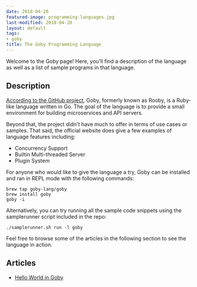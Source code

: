 ```yaml
---
date: 2018-04-20
featured-image: programming-languages.jpg
last-modified: 2018-04-20
layout: default
tags:
- goby
title: The Goby Programming Language
---
```


Welcome to the Goby page! Here, you'll find a description of the language as well as a list of sample programs in that language.

## Description

[According to the GitHub project](https://github.com/goby-lang/goby), 
Goby, formerly known as Rooby, is a Ruby-like language written in Go. 
The goal of the language is to provide a small environment for building 
microservices and API servers. 

Beyond that, the project didn't have much to offer in terms of
use cases or samples. That said, the official website does give a few
examples of language features including:

- Concurrency Support
- Builtin Multi-threaded Server
- Plugin System

For anyone who would like to give the language a try, Goby can be installed
and ran in REPL mode with the following commands:

```shell
brew tap goby-lang/goby
brew install goby
goby -i
```

Alternatively, you can try running all the sample code snippets using
the samplerunner script included in the repo:

```shell
./samplerunner.sh run -l goby
```

Feel free to browse some of the articles in the following section to see
the language in action.


## Articles

- [Hello World in Goby](https://sampleprograms.io/projects/hello-world/goby)